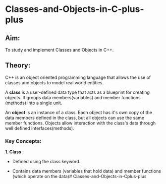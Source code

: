 # Classes-and-Objects-in-C-plus-plus

## Aim:

To study and implement Classes and Objects in C++.

## Theory:

C++ is an object oriented programming language that allows the use of classes and objects to model real world entities.

A **class** is a user-defined data type that acts as a blueprint for creating objects. It groups data members(variables) and member functions (methods) into a single unit.

An **object** is an instance of a class. Each object has it's own copy of the data members defined in the class, but all objects can use the same member functions. Objects allow interaction with the class's data through well defined interfaces(methods).

### Key Concepts:

**1. Class** :

- Defined using the class keyword.

- Contains data members (variables that hold data) and member functions (which operate on the data)# Classes-and-Objects-in-Cplus-plus
